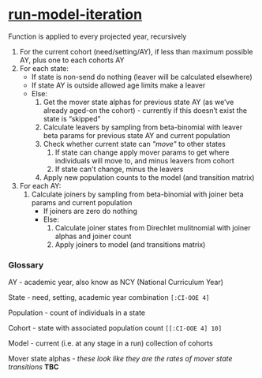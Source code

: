 # [run-model-iteration](https://github.com/MastodonC/witan.send/blob/bd28393b275a6ced6fdf32fbae74e13e3fcfc252/src/clj/witan/send/model/run.clj#L77)

Function is applied to every projected year, recursively

1. For the current cohort (need/setting/AY), if less than maximum possible AY, plus one to each cohorts AY
2. For each state:
    * If state is non-send do nothing (leaver will be calculated elsewhere)
    * If state AY is outside allowed age limits make a leaver
    * Else: 
        1. Get the mover state alphas for previous state AY (as we’ve already aged-on the cohort) - currently if this doesn’t exist the state is “skipped”
        2. Calculate leavers by sampling from beta-binomial with leaver beta params for previous state AY and current population
        3. Check whether current state can _"move"_ to other states
            1. If state can change apply mover params to get where individuals will move to, and minus leavers from cohort
            2. If state can't change, minus the leavers
        4. Apply new population counts to the model (and transition matrix)
3. For each AY:
    1. Calculate joiners by sampling from beta-binomial with joiner beta params and current population
        * If joiners are zero do nothing
        * Else:
            1. Calculate joiner states from Direchlet mulitnomial with joiner alphas and joiner count
            2. Apply joiners to model (and transitions matrix)



### Glossary
AY - academic year, also know as NCY (National Curriculum Year)

State - need, setting, academic year combination `[:CI-OOE 4]`

Population - count of individuals in a state

Cohort - state with associated population count `[[:CI-OOE 4] 10]`

Model - current (i.e. at any stage in a run) collection of cohorts

Mover state alphas - _these look like they are the rates of mover state transitions_ **TBC**
